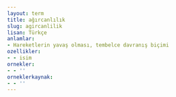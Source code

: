 ```yaml
---
layout: term
title: ağırcanlılık
slug: agircanlilik
lisan: Türkçe
anlamlar:
- Hareketlerin yavaş olması, tembelce davranış biçimi
ozellikler:
- - isim
ornekler:
- - ''
orneklerkaynak:
- - ''
---
```

